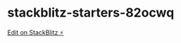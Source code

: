 # stackblitz-starters-82ocwq

[Edit on StackBlitz ⚡️](https://stackblitz.com/edit/travcorp-tech-test)